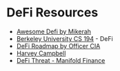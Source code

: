 # DeFi Resources

- [Awesome Defi by Mikerah](https://github.com/Mikerah/awesome-foundations-of-DeFi)
- [Berkeley University CS 194](http://rdi.berkeley.edu/berkeley-defi/f22) - DeFi
- [DeFi Roadmap by Officer CIA](https://github.com/OffcierCia/DeFi-Developer-Road-Map)
- [Harvey Campbell](https://www.youtube.com/@campbellharvey/playlists)
- [DeFi Threat - Manifold Finance](https://github.com/manifoldfinance/defi-threat)
